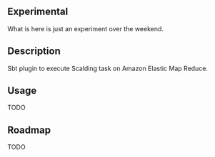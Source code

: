 ## Experimental
What is here is just an experiment over the weekend.


## Description

Sbt plugin to execute Scalding task on Amazon Elastic Map Reduce.

## Usage

TODO

## Roadmap

TODO
